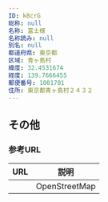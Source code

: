 ```yaml
---
ID: k8crG
総称: null
名称: 富士様
名称読み: null
別名: null
都道府県: 東京都
区域: 青ヶ島村
緯度: 32.4531674
経度: 139.7666455
郵便番号: 1001701
住所: 東京都青ヶ島村２４３２
---
```


## その他

### 参考URL

| URL | 説明          |
| --- | ------------- |
|     | OpenStreetMap |
